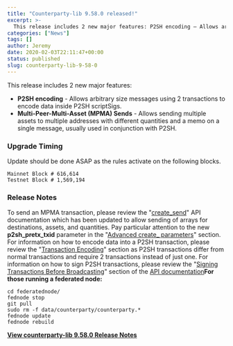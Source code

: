 ```yaml
---
title: "Counterparty-lib 9.58.0 released!"
excerpt: >-
  This release includes 2 new major features: P2SH encoding – Allows arbitrary size messages using 2 transactions to encode data inside P2SH scriptSigs. Multi-Peer-Multi-Asset (MPMA) Sends – Allows sending multiple assets to multiple addresses with different quantities and a memo on a single message, usually used in conjunction with P2SH. Upgrade Timing Update should be
categories: ["News"]
tags: []
author: Jeremy
date: 2020-02-03T22:11:47+00:00
status: published
slug: counterparty-lib-9-58-0
---
```


This release includes 2 new major features:

- **P2SH encoding** - Allows arbitrary size messages using 2 transactions to encode data inside P2SH scriptSigs.
- **Multi-Peer-Multi-Asset (MPMA) Sends** - Allows sending multiple assets to multiple addresses with different quantities and a memo on a single message, usually used in conjunction with P2SH.

### Upgrade Timing

Update should be done ASAP as the rules activate on the following blocks.

```
Mainnet Block # 616,614
Testnet Block # 1,569,194
```

### Release Notes

To send an MPMA transaction, please review the "[create\_send](http://counterparty.local/docs/api/#create_send)" API documentation which has been updated to allow sending of arrays for destinations, assets, and quantities. Pay particular attention to the new **p2sh\_pretx\_txid** parameter in the "[Advanced create\_ parameters](http://counterparty.local/docs/api/#advanced-create_-parameters)" section. For information on how to encode data into a P2SH transaction, please review the "[Transaction Encoding](http://counterparty.local/docs/api/#transaction-encodings)" section as P2SH transactions differ from normal transactions and require 2 transactions instead of just one. For information on how to sign P2SH transactions, please review the "[Signing Transactions Before Broadcasting](http://counterparty.local/docs/api/#signing-transactions-before-broadcasting)" section of the [API documentation](http://counterparty.local/docs/api/)**For those running a federated node:**

```
cd federatednode/
fednode stop
git pull
sudo rm -f data/counterparty/counterparty.*
fednode update
fednode rebuild
```

[**View counterparty-lib 9.58.0 Release Notes**](https://github.com/CounterpartyXCP/counterparty-lib/releases/tag/v9.58.0)